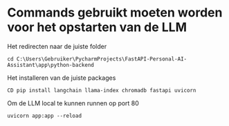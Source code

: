 # Commands gebruikt moeten worden voor het opstarten van de LLM

Het redirecten naar de juiste folder
```
cd C:\Users\Gebruiker\PycharmProjects\FastAPI-Personal-AI-Assistant\app\python-backend
```

Het installeren van de juiste packages
```
CD pip install langchain llama-index chromadb fastapi uvicorn
```

Om de LLM local te kunnen runnen op port 80
```
uvicorn app:app --reload
```
